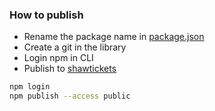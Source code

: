### How to publish

- Rename the package name in [package.json](./package.json)
- Create a git in the library
- Login npm in CLI
- Publish to [shawtickets](https://www.npmjs.com/settings/shawtickets/packages)

```bash
npm login
npm publish --access public
```
